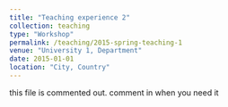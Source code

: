 ```yaml
---
title: "Teaching experience 2"
collection: teaching
type: "Workshop"
permalink: /teaching/2015-spring-teaching-1
venue: "University 1, Department"
date: 2015-01-01
location: "City, Country"
---
```


<!--
This is a description of a teaching experience. You can use markdown like any other post.

Heading 1
======

Heading 2
======

Heading 3
======
-->
this file is commented out. comment in when you need it
